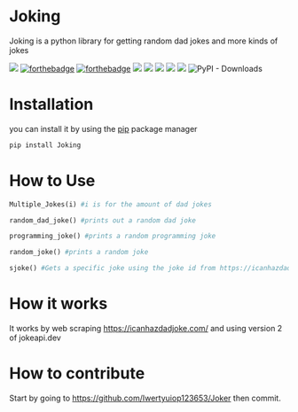 # Joking

Joking is a python library for getting random dad jokes and more kinds of jokes

![](https://img.shields.io/badge/build-Passing-green?style=for-the-badge) [![forthebadge](https://forthebadge.com/images/badges/gluten-free.svg)](https://forthebadge.com) [![forthebadge](https://forthebadge.com/images/badges/powered-by-electricity.svg)](https://forthebadge.com) ![](https://img.shields.io/badge/License-MIT-orange?style=for-the-badge) ![](https://bit.ly/3cTlr54) ![](https://tinyurl.com/badgesdhdh) ![](http://ForTheBadge.com/images/badges/made-with-python.svg) ![](https://tinyurl.com/emails83) ![PyPI - Downloads](https://tinyurl.com/smoler)

# Installation

you can install it by using the [pip](https://pip.pypa.io/en/stable/) package manager

```bash
pip install Joking
```

# How to Use

```python
Multiple_Jokes(i) #i is for the amount of dad jokes
```

```python
random_dad_joke() #prints out a random dad joke
```

```python
programming_joke() #prints a random programming joke
```

```python
random_joke() #prints a random joke
```

```python
sjoke() #Gets a specific joke using the joke id from https://icanhazdadjoke.com/
```


# How it works

It works by web scraping https://icanhazdadjoke.com/ and using version 2 of jokeapi.dev

# How to contribute

Start by going to https://github.com/Iwertyuiop123653/Joker then commit.